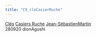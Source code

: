 ```yaml
---
title: "C9_cleCasierRuche"
---
```


[Clés](notes/equipements/cles/C_Clés.md) [Casiers Ruche](notes/equipements/consommables/C_CasierRuche.md) [Jean-SébastienMartin](notes/equipements/utilisateurs/Jean-SébastienMartin.md)\
280920 dionAgushi